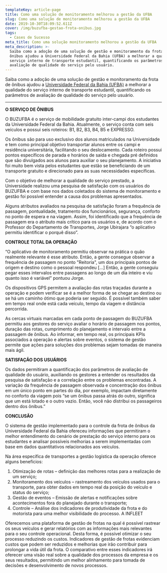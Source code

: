 ```yaml
---
templateKey: article-page
title: Como uma solução de monitoramento melhorou a gestão da UFBA
slug: Como uma solução de monitoramento melhorou a gestão da UFBA
date: 2019-10-30T18:09:52.611Z
cover: /img/buzufba-gestao-frota-onibus.jpg
tags:
  - Cases de Sucesso
meta_title: Como uma solução monitoramento melhorou a gestão da UFBA
meta_description: >-
  Saiba como a adoção de uma solução de gestão e monitoramento da frota de
  ônibus ajudou a Universidade Federal da Bahia (UFBA) a melhorar a qualidade do
  serviço interno de transporte estudantil, quantificando os parâmetros de
  avaliação de qualidade do serviço pelo usuário.
---
```

Saiba como a adoção de uma solução de gestão e monitoramento da frota de ônibus ajudou a [Universidade Federal da Bahia (UFBA)](https://www.ufba.br/) a melhorar a qualidade do serviço interno de transporte estudantil, quantificando os parâmetros de avaliação de qualidade do serviço pelo usuário.

- - -

**O SERVIÇO DE ÔNIBUS**

O BUZUFBA é o serviço de mobilidade gratuito inter-campi dos estudantes da Universidade Federal da Bahia. Atualmente, o serviço conta com seis veículos  e  possui  seis roteiros: B1, B2, B3, B4, B5 e EXPRESSO.

Os ônibus são para uso exclusivo dos alunos matriculados na Universidade e tem como principal objetivo transportar alunos entre os campi e residência universitária, facilitando o seu deslocamento. Cada roteiro possui pontos específicos de parada e horários de saída e chegada pré definidos que são divulgados aos alunos para auxiliar o seu planejamento. A iniciativa foi muito bem vista pelos estudantes que estão se beneficiando de um transporte gratuito e direcionado para as suas necessidades específicas.


Com o objetivo de melhorar a qualidade do serviço prestado, a Universidade realizou uma pesquisa de satisfação com os usuários do BUZUFBA e com base nos dados coletados do sistema de monitoramento e gestão foi possível entender a causa dos problemas apresentados.

Alguns atributos avaliados na pesquisa de satisfação foram a frequência de passagem, pontualidade, tratamento dos funcionários, segurança, conforto no ponto de espera e na viagem. Assim, foi identificado que a frequência de passagem era o atributo mais crítico para os usuários e, de acordo com o Professor do Departamento de Transportes, Jorge Ubirajara “o aplicativo permitiu identificar o porquê disso”.


**CONTROLE TOTAL DA OPERAÇÃO**

“O aplicativo de monitoramento permitiu observar na prática o quão realmente relevante é esse atributo. Então, a gente consegue observar a frequência de passagem no ponto "Reitoria", um dos principais pontos de origem e destino como o pessoal respondeu \[…] Então, a gente conseguiu pegar esses intervalos entre passagens ao longo de um dia inteiro e viu quanto isso é variável” pontuou Jorge.

Os dispositivos GPS permitem a avaliação das rotas traçadas durante a operação e podem verificar se é a melhor forma de se chegar ao destino ou se há um caminho ótimo que poderia ser seguido. É possível também saber em tempo real onde está cada veículo, tempo da viagem e distância percorrida.

As cercas virtuais marcadas em cada ponto de passagem do BUZUFBA permitiu aos gestores do serviço avaliar o horário de passagem nos pontos, duração das rotas, cumprimento do planejamento e intervalo entre a passagem de ônibus. Ao informar, em tempo real, os principais KPIs associados a operação e alertas sobre eventos, o sistema de gestão permite que ações para soluções dos problemas sejam tomadas de maneira mais ágil.


**SATISFAÇÃO DOS USUÁRIOS**

Os dados permitiram a quantificação dos parâmetros de avaliação de qualidade do usuário, auxiliando os gestores a entender os resultados da pesquisa de satisfação e a correlação entre os problemas encontradas. A variação da frequência de passagem observada e concentração dos ônibus em um único ponto em partes do dia, por exemplo, impactam diretamente no conforto da viagem pois “se um ônibus passa atrás do outro, significa que um está lotado e o outro vazio. Então, você não distribui os passageiros dentro dos ônibus.”


**CONCLUSÃO**

O sistema de gestão implementado para o controle da frota de ônibus da Universidade Federal da Bahia ofereceu informações que permitiram o melhor entendimento do cenário de prestação do serviço interno para os estudantes e analisar possíveis melhorias a serem implementadas com base em dados quantitativos relacionados aos veículos. 

Na área específica de transportes a gestão logística da operação oferece alguns benefícios:

1. Otimização de rotas – definição das melhores rotas para a realização de um serviço;
2. Monitoramento dos veículos – rastreamento dos veículos usados para o transporte, para obter dados em tempo real da posição do veículo e status do serviço;
3. Gestão de eventos – Emissão de alertas e notificações sobre acontecimentos fora do planejado durante o transporte;
4. Controle – Análise dos indicadores de produtividade da frota e do motorista para uma melhor visibilidade do processo.
   A INFLEET

Oferecemos uma plataforma de gestão de frotas na qual é possível rastrear os seus veículos e gerar relatórios com as informações mais relevantes para o seu controle operacional. Desta forma, é possível otimizar o seu processo reduzindo os custos.
Indicadores de gestão de frotas evidenciam custos que podem ser reduzidos e melhorias que irão contribuir para prolongar a vida útil da frota. O comparativo entre esses indicadores irá oferecer uma visão real sobre a qualidade dos processos da empresa e os seus resultados, permitindo um melhor alinhamento para tomada de decisões e desenvolvimento de novos processos.

